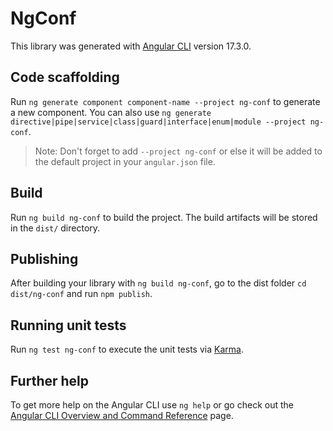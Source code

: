 # NgConf

This library was generated with [Angular CLI](https://github.com/angular/angular-cli) version 17.3.0.

## Code scaffolding

Run `ng generate component component-name --project ng-conf` to generate a new component. You can also use `ng generate directive|pipe|service|class|guard|interface|enum|module --project ng-conf`.
> Note: Don't forget to add `--project ng-conf` or else it will be added to the default project in your `angular.json` file. 

## Build

Run `ng build ng-conf` to build the project. The build artifacts will be stored in the `dist/` directory.

## Publishing

After building your library with `ng build ng-conf`, go to the dist folder `cd dist/ng-conf` and run `npm publish`.

## Running unit tests

Run `ng test ng-conf` to execute the unit tests via [Karma](https://karma-runner.github.io).

## Further help

To get more help on the Angular CLI use `ng help` or go check out the [Angular CLI Overview and Command Reference](https://angular.io/cli) page.
